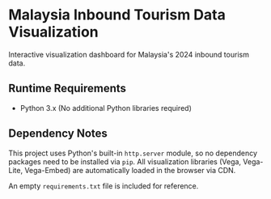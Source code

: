 # Malaysia Inbound Tourism Data Visualization

Interactive visualization dashboard for Malaysia's 2024 inbound tourism data.

## Runtime Requirements

  - Python 3.x (No additional Python libraries required)

## Dependency Notes

This project uses Python's built-in `http.server` module, so no dependency packages need to be installed via `pip`. All visualization libraries (Vega, Vega-Lite, Vega-Embed) are automatically loaded in the browser via CDN.

An empty `requirements.txt` file is included for reference.


